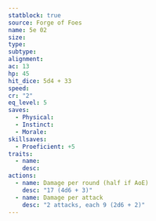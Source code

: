 ```yaml
---
statblock: true
source: Forge of Foes
name: 5e 02
size: 
type: 
subtype: 
alignment: 
ac: 13
hp: 45
hit_dice: 5d4 + 33
speed: 
cr: "2"
eq_level: 5
saves:
  - Physical: 
  - Instinct: 
  - Morale: 
skillsaves:
  - Proeficient: +5
traits:
  - name: 
    desc: 
actions:
  - name: Damage per round (half if AoE)
    desc: "17 (4d6 + 3)"
  - name: Damage per attack
    desc: "2 attacks, each 9 (2d6 + 2)"
---
```

